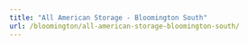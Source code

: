 ```yaml
---
title: "All American Storage - Bloomington South"
url: /bloomington/all-american-storage-bloomington-south/
---
```

